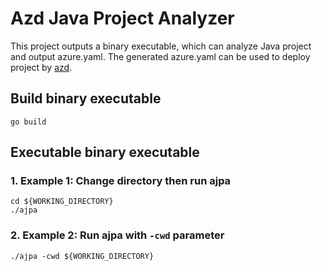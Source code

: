 # Azd Java Project Analyzer

This project outputs a binary executable, which can analyze Java project and output azure.yaml. 
The generated azure.yaml can be used to deploy project by [azd](https://github.com/Azure/azure-dev).

## Build binary executable

```shell
go build
```

## Executable binary executable

### 1. Example 1: Change directory then run ajpa

```shell
cd ${WORKING_DIRECTORY}
./ajpa
```

### 2. Example 2: Run ajpa with `-cwd` parameter

```shell
./ajpa -cwd ${WORKING_DIRECTORY}
```

